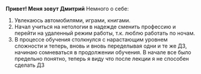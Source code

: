 
**Привет! Меня зовут Дмитрий** Немного о себе:

1. Увлекаюсь автомобилями, играми, книгами.
2. Начал учиться на нетологии в надежде сменить профессию и перейти на удаленный режим работы, т.к. люблю работать по ночам.
3. В процессе обучения столкнулся с нарастающим уровнем сложности и теперь, вновь и вновь переделывая одни и те же ДЗ, начинаю сомневаться в продолжении обучения. В начале все было предельно понятно, теперь я виду что после лекции я не способен сделать ДЗ
